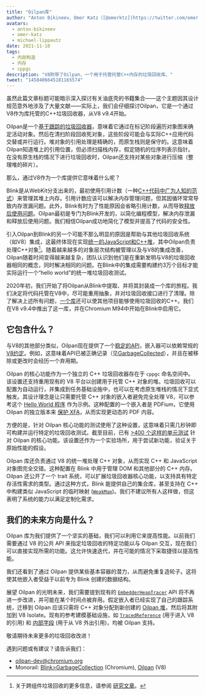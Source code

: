 ```yaml
---
title: "Oilpan库"
author: "Anton Bikineev、Omer Katz（[@omerktz](https://twitter.com/omerktz)）和Michael Lippautz（[@mlippautz](https://twitter.com/mlippautz)），高效且有效的文件搬运者"
avatars: 
  - anton-bikineev
  - omer-katz
  - michael-lippautz
date: 2021-11-10
tags: 
  - 内部构造
  - 内存
  - cppgc
description: "V8附带了Oilpan，一个用于托管托管C++内存的垃圾回收库。"
tweet: "1458406645181165574"
---
```


虽然此篇文章标题可能暗示深入探讨有关油底壳的书籍集合——这个主题因其设计规范意外地涉及了大量文献——实际上，我们会仔细探讨Oilpan，它是一个通过V8作为库托管的C++垃圾回收器，从V8 v9.4开始。

<!--truncate-->
Oilpan是一个[基于跟踪的垃圾回收器](https://en.wikipedia.org/wiki/Tracing_garbage_collection)，意味着它通过在标记阶段遍历对象图来确定活动对象。然后在清扫阶段回收死对象，这些阶段可能会与实际C++应用代码交替或并行运行。堆对象的引用处理是精确的，而原生栈则是保守的。这意味着Oilpan知道堆上的引用位置，但必须扫描栈内存，假定随机的位序列表示指针。在没有原生栈的情况下进行垃圾回收时，Oilpan还支持对某些对象进行压缩（整理堆的碎片）。

那么，通过V8作为一个库提供它意味着什么呢？

Blink是从WebKit分支出来的，最初使用引用计数（一种[C++代码中广为人知的范式](https://en.cppreference.com/w/cpp/memory/shared_ptr)）来管理其堆上内存。引用计数应该可以解决内存管理问题，但其因循环常常导致内存泄漏问题。此外，Blink有时为了性能原因会省略引用计数，从而导致[释放后使用问题](https://en.wikipedia.org/wiki/Dangling_pointer)。Oilpan最初是专门为Blink开发的，以简化编程模型，解决内存泄漏和释放后使用问题。我们相信Oilpan成功地简化了模型并提高了代码的安全性。

引入Oilpan到Blink的另一个可能不那么明显的原因是帮助与其他垃圾回收系统（如V8）集成，这最终体现在实现[统一的JavaScript和C++堆](https://v8.dev/blog/tracing-js-dom)，其中Oilpan负责处理C++对象[^1]。随着越来越多的对象层次结构被管理以及与V8的集成改善，Oilpan随着时间变得越来越复杂，团队认识到他们是在重新发明与V8的垃圾回收器相同的概念，同时解决相同的问题。在Blink中的集成需要构建约3万个目标才能实际运行一个“hello world”的统一堆垃圾回收测试。

2020年初，我们开始了将Oilpan从Blink中提取、并将其封装成一个库的旅程。我们决定将代码托管在V8中，尽可能重用抽象，并对垃圾回收接口进行了清理。除了解决上述所有问题，[一个库](https://docs.google.com/document/d/1ylZ25WF82emOwmi_Pg-uU6BI1A-mIbX_MG9V87OFRD8/)还可以使其他项目能够使用垃圾回收的C++。我们在V8 v9.4中推出了这一库，并在Chromium M94中开始在Blink中启用它。

## 它包含什么？

与V8的其他部分类似，Oilpan现在提供了一个[稳定的API](https://chromium.googlesource.com/v8/v8.git/+/HEAD/include/cppgc/)，嵌入器可以依赖常规的[V8约定](https://v8.dev/docs/api)。例如，这意味着API已被正确记录（见[GarbageCollected](https://chromium.googlesource.com/v8/v8.git/+/main/include/cppgc/garbage-collected.h#17)），并且在被移除或更改时会经历一个弃用期。

Oilpan 的核心功能作为一个独立的 C++ 垃圾回收器存在于 `cppgc` 命名空间中。该设置还支持重用现有的 V8 平台以创建用于托管 C++ 对象的堆。垃圾回收可以配置为自动运行，并集成到任务基础设施中，也可以在考虑原生堆栈的情况下显式触发。其设计理念是让只需要托管 C++ 对象的嵌入者避免完全处理 V8，可以参考这个 [Hello World 程序](https://chromium.googlesource.com/v8/v8.git/+/main/samples/cppgc/hello-world.cc) 作为示例。这种配置的一个嵌入者是 PDFium，它使用 Oilpan 的独立版本来 [保护 XFA](https://groups.google.com/a/chromium.org/g/chromium-dev/c/RAqBXZWsADo/m/9NH0uGqCAAAJ?utm_medium=email&utm_source=footer)，从而实现更动态的 PDF 内容。

方便的是，针对 Oilpan 核心功能的测试使用了这种设置，这意味着只需几秒钟即可构建并运行特定的垃圾回收测试。截至目前，已有 [>400 个这样的单元测试](https://source.chromium.org/chromium/chromium/src/+/main:v8/test/unittests/heap/cppgc/) 针对 Oilpan 的核心功能。该设置还作为一个实验场所，用于尝试新功能，验证关于原始性能的假设。

Oilpan 库还负责通过 V8 的统一堆处理 C++ 对象，从而实现 C++ 和 JavaScript 对象图完全交错。这种配置在 Blink 中用于管理 DOM 和其他部分的 C++ 内存。Oilpan 还公开了一个 trait 系统，可以扩展垃圾回收器核心功能，以支持具有特定存活性需求的类型。通过这种方式，Blink 能提供自己的集合库，甚至支持在 C++ 中构建类似 JavaScript 的临时映射 ([`WeakMap`](https://developer.mozilla.org/en-US/docs/Web/JavaScript/Reference/Global_Objects/WeakMap))。我们不建议所有人这样做，但这表明了系统的能力以满足定制化需求。

## 我们的未来方向是什么？

Oilpan 库为我们提供了一个坚实的基础，我们可以利用它来提高性能。以前我们需要通过 V8 的公共 API 来指定垃圾回收的特定功能以与 Oilpan 交互，现在我们可以直接实现所需的功能。这允许快速迭代，并在可能的情况下采取捷径以提高性能。

我们还看到了通过 Oilpan 提供某些基本容器的潜力，从而避免重复造轮子。这将使其他嵌入者受益于以前专为 Blink 创建的数据结构。

展望 Oilpan 的光明未来，我们需要提到现有的 [`EmbedderHeapTracer`](https://source.chromium.org/chromium/chromium/src/+/main:v8/include/v8-embedder-heap.h;l=75) API 将不再进一步改进，并可能在某个时间点被弃用。假定嵌入者已经实现了自己的跟踪系统，迁移到 Oilpan 应该只需将 C++ 对象分配到新创建的 [Oilpan 堆](https://source.chromium.org/chromium/chromium/src/+/main:v8/include/v8-cppgc.h;l=91)，然后将其附加到 V8 Isolate。现有的参考建模基础设施，如 [`TracedReference`](https://source.chromium.org/chromium/chromium/src/+/main:v8/include/v8-traced-handle.h;l=334) (用于进入 V8 的引用) 和 [内部字段](https://source.chromium.org/chromium/chromium/src/+/main:v8/include/v8-object.h;l=502) (用于从 V8 外出引用)，均被 Oilpan 支持。

敬请期待未来更多的垃圾回收改进！

遇到问题或有建议？请告诉我们：

- [oilpan-dev@chromium.org](mailto:oilpan-dev@chromium.org)
- Monorail: [Blink>GarbageCollection](https://bugs.chromium.org/p/chromium/issues/entry?template=Defect+report+from+user&components=Blink%3EGarbageCollection) (Chromium), [Oilpan](https://bugs.chromium.org/p/v8/issues/entry?template=Defect+report+from+user&components=Oilpan) (V8)

[^1]: 关于跨组件垃圾回收的更多信息，请参阅 [研究文章](https://research.google/pubs/pub48052/)。
